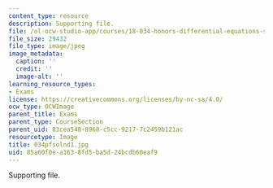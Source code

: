 ```yaml
---
content_type: resource
description: Supporting file.
file: /ol-ocw-studio-app/courses/18-034-honors-differential-equations-spring-2004/85a60f0ea1638fd5ba5d24bcdb60eaf9_034pfsolnd1.jpg
file_size: 29432
file_type: image/jpeg
image_metadata:
  caption: ''
  credit: ''
  image-alt: ''
learning_resource_types:
- Exams
license: https://creativecommons.org/licenses/by-nc-sa/4.0/
ocw_type: OCWImage
parent_title: Exams
parent_type: CourseSection
parent_uid: 83cea548-8968-c5cc-9217-7c2459b121ac
resourcetype: Image
title: 034pfsolnd1.jpg
uid: 85a60f0e-a163-8fd5-ba5d-24bcdb60eaf9
---
```

Supporting file.